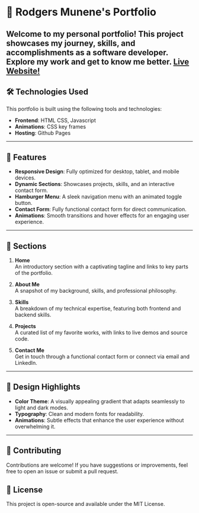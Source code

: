 # 📂 **Rodgers Munene's Portfolio**

Welcome to my personal portfolio! This project showcases my journey, skills, and accomplishments as a software developer. Explore my work and get to know me better. 
[Live Website!](https://rodgers-munene.github.io/plp-portfolio/)
---

## 🛠️ **Technologies Used**
This portfolio is built using the following tools and technologies:

- **Frontend**: HTML CSS, Javascript
- **Animations**: CSS key frames
- **Hosting**: Github Pages 

---

## 🚀 **Features**
- **Responsive Design**: Fully optimized for desktop, tablet, and mobile devices.
- **Dynamic Sections**: Showcases projects, skills, and an interactive contact form.
- **Hamburger Menu**: A sleek navigation menu with an animated toggle button.
- **Contact Form**: Fully functional contact form for direct communication.
- **Animations**: Smooth transitions and hover effects for an engaging user experience.

---

## 📑 **Sections**
1. **Home**  
   An introductory section with a captivating tagline and links to key parts of the portfolio.

2. **About Me**  
   A snapshot of my background, skills, and professional philosophy.

3. **Skills**  
   A breakdown of my technical expertise, featuring both frontend and backend skills.

4. **Projects**  
   A curated list of my favorite works, with links to live demos and source code.

5. **Contact Me**  
   Get in touch through a functional contact form or connect via email and LinkedIn.

---

## 🎨 **Design Highlights**
- **Color Theme**: A visually appealing gradient that adapts seamlessly to light and dark modes.
- **Typography**: Clean and modern fonts for readability.
- **Animations**: Subtle effects that enhance the user experience without overwhelming it.

---
## 🌟 **Contributing**
Contributions are welcome! If you have suggestions or improvements, feel free to open an issue or submit a pull request.

## 📜 **License**
This project is open-source and available under the MIT License.
